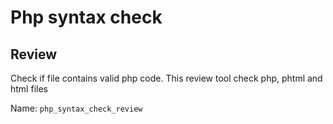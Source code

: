 # Php syntax check

## Review
  Check if file contains valid php code.
  This review tool check php, phtml and html files

  Name: `php_syntax_check_review`
